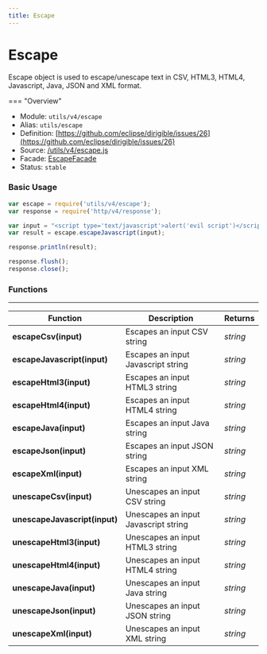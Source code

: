 ```yaml
---
title: Escape
---
```


Escape
===

Escape object is used to escape/unescape text in CSV, HTML3, HTML4, Javascript, Java, JSON and XML format.

=== "Overview"
- Module: `utils/v4/escape`
- Alias: `utils/escape`
- Definition: [https://github.com/eclipse/dirigible/issues/26](https://github.com/eclipse/dirigible/issues/26)
- Source: [/utils/v4/escape.js](https://github.com/dirigiblelabs/api-utils/blob/master/utils/v4/escape.js)
- Facade: [EscapeFacade](https://github.com/eclipse/dirigible/blob/master/api/api-facade/api-utils/src/main/java/org/eclipse/dirigible/api/v3/utils/EscapeFacade.java)
- Status: `stable`


### Basic Usage

```javascript
var escape = require('utils/v4/escape');
var response = require('http/v4/response');

var input = "<script type='text/javascript'>alert('evil script')</script>";
var result = escape.escapeJavascript(input);

response.println(result);

response.flush();
response.close();
```


### Functions

---

Function     | Description | Returns
------------ | ----------- | --------
**escapeCsv(input)**   | Escapes an input CSV string | *string*
**escapeJavascript(input)**   | Escapes an input Javascript string | *string*
**escapeHtml3(input)**   | Escapes an input HTML3 string | *string*
**escapeHtml4(input)**   | Escapes an input HTML4 string | *string*
**escapeJava(input)**   | Escapes an input Java string | *string*
**escapeJson(input)**   | Escapes an input JSON string | *string*
**escapeXml(input)**   | Escapes an input XML string | *string*
**unescapeCsv(input)**   | Unescapes an input CSV string | *string*
**unescapeJavascript(input)**   | Unescapes an input Javascript string | *string*
**unescapeHtml3(input)**   | Unescapes an input HTML3 string | *string*
**unescapeHtml4(input)**   | Unescapes an input HTML4 string | *string*
**unescapeJava(input)**   | Unescapes an input Java string | *string*
**unescapeJson(input)**   | Unescapes an input JSON string | *string*
**unescapeXml(input)**   | Unescapes an input XML string | *string*
